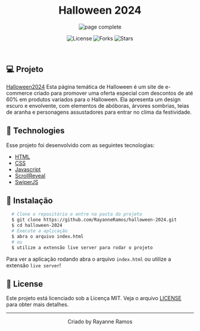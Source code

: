 <h1 align='center'>Halloween 2024</h1>

<p align='center'>
  <img src='https://github.com/user-attachments/assets/08546d7f-61df-411d-8254-6d20213d258a' alt='page complete' />
</p>

<p  align='center'>
  <img src='https://img.shields.io/badge/license-MIT-%23835afd' alt='License' />
  <img src='https://img.shields.io/badge/forks-MIT-%23835afd' alt='Forks' />
  <img src='https://img.shields.io/badge/stars-MIT-%23835afd' alt='Stars' />
</p>

<br>

## 💻 Projeto

[Halloween2024](https://halloween-2024-qto718hxw-rayanneramos-projects.vercel.app) Esta página temática de Halloween é um site de e-commerce criado para promover uma oferta especial com descontos de até 60% em produtos variados para o Halloween. Ela apresenta um design escuro e envolvente, com elementos de abóboras, árvores sombrias, teias de aranha e personagens assustadores para entrar no clima da festividade.

## 🧪 Technologies

Esse projeto foi desenvolvido com as seguintes tecnologias:

- [HTML](https://developer.mozilla.org/pt-BR/docs/Web/HTML)
- [CSS](https://developer.mozilla.org/pt-BR/docs/Web/CSS)
- [Javascript](https://developer.mozilla.org/pt-BR/docs/Web/JavaScript)
- [ScrollReveal](https://scrollrevealjs.org/)
- [SwiperJS](https://swiperjs.com/)

## 🚀 Instalação

```bash
  # Clone o repositório e entre na pasta do projeto
  $ git clone https://github.com/RayanneRamos/halloween-2024.git
  $ cd halloween-2024
  # Execute a aplicação
  $ abra o arquivo index.html
  # ou
  $ utilize a extensão live server para rodar o projeto
```

Para ver a aplicação rodando abra o arquivo `index.html` ou utilize a extensão `live server`!

## 📝 License

Este projeto está licenciado sob a Licença MIT. Veja o arquivo [LICENSE](LICENSE) para obter mais detalhes.

---

<p align='center'>Criado by Rayanne Ramos</p>
